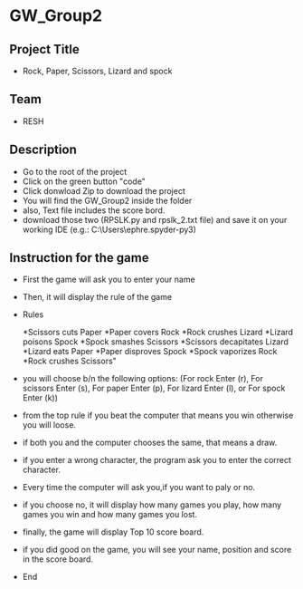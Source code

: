 # GW_Group2
## Project Title 

* Rock, Paper, Scissors, Lizard and spock

## Team 

* RESH 

## Description 

* Go to the root of the project
* Click on the green button "code"
* Click donwload Zip to download the project
* You will find the GW_Group2 inside the folder
* also, Text file includes the score bord. 
* download those two (RPSLK.py and rpslk_2.txt file) and save it on your working IDE (e.g.: C:\Users\ephre\.spyder-py3)

## Instruction for the game 


* First the game will ask you to enter your name 
* Then, it will display the rule of the game

* Rules 

    *Scissors cuts Paper
    *Paper covers Rock
    *Rock crushes Lizard
    *Lizard poisons Spock
    *Spock smashes Scissors
    *Scissors decapitates Lizard
    *Lizard eats Paper
    *Paper disproves Spock
    *Spock vaporizes Rock
    *Rock crushes Scissors"
* you will choose b/n the following options:  (For rock Enter (r), 
For scissors Enter (s), For paper Enter (p), For lizard Enter (l), or For spock Enter (k))
* from the top rule if you beat the computer that means you win otherwise you will loose. 
* if both you and the computer chooses the same, that means a draw. 
* if you enter a wrong character, the program ask you to enter the correct character. 
* Every time the computer will ask you,if you want to paly or no. 
* if you choose no, it will display how many games you play, how many games you win and how many games you lost.
* finally, the game will display Top 10 score board. 
* if you did good on the game, you will see your name, position and score in the score board. 
* End 

